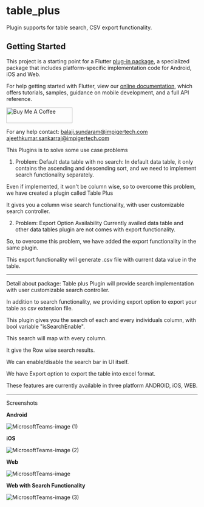 # table_plus

Plugin supports for table search, CSV export functionality.

## Getting Started

This project is a starting point for a Flutter
[plug-in package](https://flutter.dev/developing-packages/),
a specialized package that includes platform-specific implementation code for
Android, iOS and Web.

For help getting started with Flutter, view our
[online documentation](https://flutter.dev/docs), which offers tutorials,
samples, guidance on mobile development, and a full API reference.


<a href="https://www.buymeacoffee.com/balajiks006" target="_blank"><img src="https://cdn.buymeacoffee.com/buttons/default-orange.png" alt="Buy Me A Coffee" height="41" width="174"></a>

For any help contact:
balaji.sundaram@impigertech.com
ajeethkumar.sankarraj@impigertech.com

This Plugins is to solve some use case problems

1. Problem: Default data table with no search​:
In default data table,  it only contains the ascending and descending sort, and we need to implement search functionality separately. ​

Even if implemented, it won't be column wise, so to overcome this problem,​
we have created a plugin called Table Plus​

It gives you a column wise search functionality, with user customizable search controller.​

2. Problem: Export Option Availability​
Currently availed data table and other data tables plugin are not comes with export functionality. ​

So, to overcome this problem, we have added the export functionality in the same plugin.​

This export functionality will generate .csv file with current data value in the table.​

---------------------------------------------------------

Detail about package:
Table plus Plugin will provide search implementation with user customizable search controller.​

In addition to search functionality, we providing export option to export your table as csv extension file.​

This plugin gives you the search of each and every individuals column, with bool variable "isSearchEnable".​

This search will map with every column.​

It give the Row wise search results.​

We can enable/disable the search bar in UI itself.​

We have Export option to export the table into excel format.​

These features are currently available in three platform ANDROID, iOS, WEB.​

---------------------------------------------------------
Screenshots

**Android**

![MicrosoftTeams-image (1)](https://user-images.githubusercontent.com/98092344/150471559-1c4695c8-96a3-43fd-9e85-04c0a840fddc.png)

**iOS**

![MicrosoftTeams-image (2)](https://user-images.githubusercontent.com/98092344/150472838-1fa04cfe-f9f6-4c25-bd43-530c3d443579.png)

**Web**

![MicrosoftTeams-image](https://user-images.githubusercontent.com/98092344/150472876-e8d74426-720b-49eb-a02c-f97551951525.png)

**Web with Search Functionality**

![MicrosoftTeams-image (3)](https://user-images.githubusercontent.com/98092344/150473503-5125d807-32a6-4efc-8943-63ed28d51465.png)





